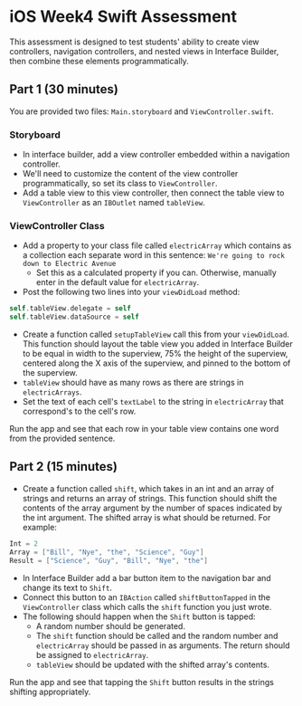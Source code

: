 # iOS Week4 Swift Assessment

This assessment is designed to test students' ability to create view controllers, navigation controllers, and nested views in Interface Builder, then combine these elements programmatically.

## Part 1 (30 minutes)
You are provided two files: `Main.storyboard` and `ViewController.swift`.

### Storyboard
* In interface builder, add a view controller embedded within a navigation controller.
* We'll need to customize the content of the view controller programmatically, so set its class to `ViewController`.
* Add a table view to this view controller, then connect the table view to `ViewController` as an `IBOutlet` named `tableView`.

### ViewController Class
* Add a property to your class file called `electricArray` which contains as a collection each separate word in this sentence: `We're going to rock down to Electric Avenue`
  * Set this as a calculated property if you can. Otherwise, manually enter in the default value for `electricArray`.
* Post the following two lines into your `viewDidLoad` method:

```swift
self.tableView.delegate = self
self.tableView.dataSource = self
```

* Create a function called `setupTableView` call this from your `viewDidLoad`. This function should layout the table view you added in Interface Builder to be equal in width to the superview, 75% the height of the superview, centered along the X axis of the superview, and pinned to the bottom of the superview.
* `tableView` should have as many rows as there are strings in `electricArrays`.
* Set the text of each cell's `textLabel` to the string in `electricArray` that correspond's to the cell's row.

Run the app and see that each row in your table view contains one word from the provided sentence.

## Part 2 (15 minutes)
* Create a function called `shift`, which takes in an int and an array of strings and returns an array of strings. This function should shift the contents of the array argument by the number of spaces indicated by the int argument. The shifted array is what should be returned. For example:

```swift
Int = 2
Array = ["Bill", "Nye", "the", "Science", "Guy"]
Result = ["Science", "Guy", "Bill", "Nye", "the"]
```

* In Interface Builder add a bar button item to the navigation bar and change its text to `Shift`.
* Connect this button to an `IBAction` called `shiftButtonTapped` in the `ViewController` class which calls the `shift` function you just wrote.
* The following should happen when the `Shift` button is tapped:
  * A random number should be generated.
  * The `shift` function should be called and the random number and `electricArray` should be passed in as arguments. The return should be assigned to `electricArray`.
  * `tableView` should be updated with the shifted array's contents.

Run the app and see that tapping the `Shift` button results in the strings shifting appropriately.
